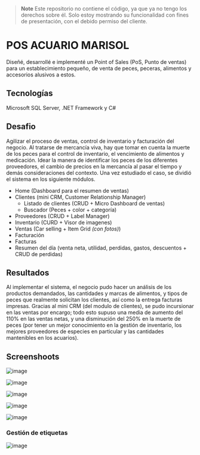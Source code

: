> **Note**
> Este repositorio no contiene el código, ya que ya no tengo los derechos sobre él. Solo estoy mostrando su funcionalidad con fines de presentación, con el debido permiso del cliente.

# POS ACUARIO MARISOL
Diseñé, desarrollé e implementé un Point of Sales (PoS, Punto de ventas) para un establecimiento pequeño, de venta de peces, peceras, alimentos y accesorios alusivos a estos.

## Tecnologías  
Microsoft SQL Server, .NET Framework y C# 

## Desafio
Agilizar el proceso de ventas, control de inventario y facturación del negocio. Al tratarse de mercancía viva, hay que tomar en cuenta la muerte de los peces para el control de inventario, el vencimiento de alimentos y medicación. Idear la manera de identificar los peces de los diferentes proveedores, el cambio de precios en la mercancía al pasar el tiempo y demás consideraciones del contexto. Una vez estudiado el caso, se dividió el sistema en los siguiente módulos.

* Home (Dashboard para el resumen de ventas)
* Clientes (mini CRM, Customer Relationship Manager)
  * Listado de clientes (CRUD + Micro Dashboard de ventas)
  * Buscador (Peces + color + categoría)
 * Proveedores (CRUD + Label Manager)
 * Inventario (CURD + Visor de imagenes)
 * Ventas (Car selling + Item Grid _(con fotos)_)
 * Facturación
  * Facturas
  * Resumen del día (venta neta, utilidad, perdidas, gastos, descuentos + CRUD de perdidas)
  
## Resultados
Al implementar el sistema, el negocio pudo hacer un análisis de los productos demandados, las cantidades y marcas de alimentos, y tipos de peces que realmente solicitan los clientes, así como la entrega facturas impresas. Gracias al mini CRM (del modulo de clientes), se pudo incursionar en las ventas por encargo; todo esto supuso una media de aumento del 110% en las ventas netas, y una disminución del 250% en la muerte de peces (por tener un mejor conocimiento en la gestión de inventario, los mejores proveedores de especies en particular y las cantidades mantenibles en los acuarios).

## Screenshoots
![image](https://user-images.githubusercontent.com/45906349/213887501-f4dab507-bc6e-4cfb-955e-6b62031bf3cd.png)

![image](https://user-images.githubusercontent.com/45906349/213887503-e38b08d0-1f3f-4987-bf03-63c81ef51b97.png)

![image](https://user-images.githubusercontent.com/45906349/213887577-5e1080d7-b500-454e-a576-2461f381f1c3.png)

![image](https://user-images.githubusercontent.com/45906349/213887653-2f07bb3e-3113-4c08-9405-24af217970ea.png)

![image](https://user-images.githubusercontent.com/45906349/213887663-05d958ae-9ba6-4640-bf21-07b3c770327d.png)

### Gestión de etiquetas 
![image](https://user-images.githubusercontent.com/45906349/213887790-f6b45cb0-9b5c-4ea5-8a29-b3ec960d3e91.png)
